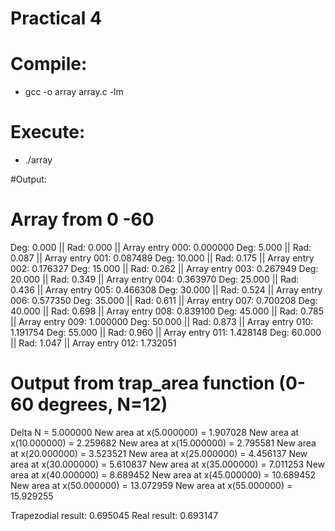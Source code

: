 # Practical 4

# Compile:
* gcc -o array array.c -lm

# Execute:
* ./array

#Output:

# Array from 0 -60 
Deg: 0.000 || Rad: 0.000 || Array entry 000: 0.000000
Deg: 5.000 || Rad: 0.087 || Array entry 001: 0.087489
Deg: 10.000 || Rad: 0.175 || Array entry 002: 0.176327
Deg: 15.000 || Rad: 0.262 || Array entry 003: 0.267949
Deg: 20.000 || Rad: 0.349 || Array entry 004: 0.363970
Deg: 25.000 || Rad: 0.436 || Array entry 005: 0.466308
Deg: 30.000 || Rad: 0.524 || Array entry 006: 0.577350
Deg: 35.000 || Rad: 0.611 || Array entry 007: 0.700208
Deg: 40.000 || Rad: 0.698 || Array entry 008: 0.839100
Deg: 45.000 || Rad: 0.785 || Array entry 009: 1.000000
Deg: 50.000 || Rad: 0.873 || Array entry 010: 1.191754
Deg: 55.000 || Rad: 0.960 || Array entry 011: 1.428148
Deg: 60.000 || Rad: 1.047 || Array entry 012: 1.732051

# Output from trap\_area function (0-60 degrees, N=12) 

Delta N = 5.000000
New area at x(5.000000) = 1.907028
New area at x(10.000000) = 2.259682
New area at x(15.000000) = 2.795581
New area at x(20.000000) = 3.523521
New area at x(25.000000) = 4.456137
New area at x(30.000000) = 5.610837
New area at x(35.000000) = 7.011253
New area at x(40.000000) = 8.689452
New area at x(45.000000) = 10.689452
New area at x(50.000000) = 13.072959
New area at x(55.000000) = 15.929255

Trapezodial result: 0.695045
Real result: 0.693147
